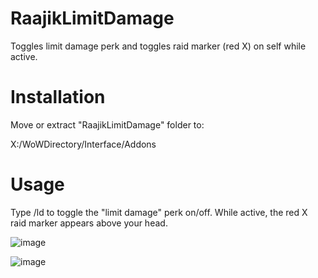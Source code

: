 # RaajikLimitDamage
 Toggles limit damage perk and toggles raid marker (red X) on self while active.

# Installation
 Move or extract "RaajikLimitDamage" folder to:
 
 X:/WoWDirectory/Interface/Addons

# Usage
 Type /ld to toggle the "limit damage" perk on/off. While active, the red X raid marker appears above your head.

![image](https://github.com/user-attachments/assets/ec334f4d-f57d-4726-981a-68b55ffc6306)


![image](https://github.com/user-attachments/assets/629e15e3-f105-4454-99d5-bc4328b9b2f6)

